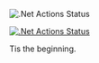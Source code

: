 ![.Net Actions Status](https://github.com/BryanEddy5/LeetCode/actions/workflows/dotnet.yml/badge.svg)

[![.Net Actions Status](https://github.com/BryanEddy5/LeetCode/actions/workflows/dotnet.yaml/badge.svg)](https://github.com/BryanEddy5/LeetCode/actions)

Tis the beginning.